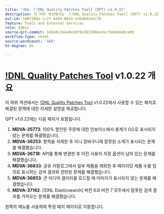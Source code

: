 ```yaml
---
title: '개요: [!DNL Quality Patches Tool] (QPT) v1.0.22'
description: 이 하위 섹션에서는  [!DNL Quality Patches Tool] (QPT) v1.0.22에서 사용할 수 있는 패치로 해결된 문제에 대한 자세한 설명을 제공합니다.
exl-id: 3d8f380a-cc27-4444-86e3-a564b01dacf0
feature: Tools and External Services
role: Admin
source-git-commit: 1d2e0c1b4a8e3d79a362500ee3ec7bde84a6ce0d
workflow-type: tm+mt
source-wordcount: '168'
ht-degree: 0%

---
```


# [!DNL Quality Patches Tool](QPT) v1.0.22 개요

이 하위 섹션에서는 [!DNL Quality Patches Tool](QPT) v1.0.22에서 사용할 수 있는 패치로 해결된 문제에 대한 자세한 설명을 제공합니다.

QPT v1.0.22에는 다음 패치가 포함됩니다.

1. **MDVA-35773**: 100% 할인된 주문에 대한 인보이스에서 총계가 0으로 표시되지 않는 문제를 해결했습니다.
1. **MDVA-36253**: 항목을 삭제한 후 미니 장바구니에 잘못된 소계가 표시되는 문제를 해결했습니다.
1. **MDVA-36718**: API를 통해 변경한 후 이전 사용자 지정 옵션이 남아 있는 문제를 해결했습니다.
1. **MDVA-36833**: 공유 카탈로그에서 일부 제품을 제외한 후 페이지당 제품 수를 임의로 표시하는 검색 결과와 관련된 문제를 해결했습니다.
1. **MDVA-36853**: 큰 미디어 갤러리를 로드할 때 이미지가 표시되지 않는 문제를 해결했습니다.
1. **MDVA-37182**: [!DNL Elasticsearch] 버전 6과 버전 7 모두에서 잘못된 검색 결과를 가져오는 문제를 해결했습니다.

왼쪽의 메뉴를 사용하여 특정 패치 페이지로 이동합니다.
